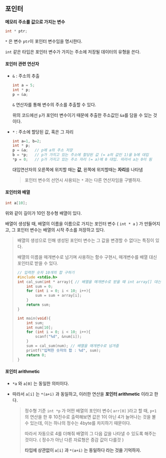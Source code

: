 ## 포인터

**메모리 주소를 값으로 가지는 변수**

````c
int * ptr;
````

 `*` 은 변수 `ptr`이 포인터 변수임을 명시한다.

`int` 같은 타입은 포인터 변수가 가지는 주소에 저장될 데이터의 유형을 쓴다.

#### 포인터 관련 연산자

- `&` : 주소의 추출

  ````c
  int a = 5;
  int * p;
  p = &a;
  ````

  `&` 연산자를 통해 변수의 주소를 추출할 수 있다.

  위의 코드에선 `p`가 포인터 변수이기 때문에 추출한 주소값인 `&a`를 담을 수 있는 것이다.

- `*` : 주소에 할당된 값, 혹은 그 자리

  ````c
  int a=1, b=2;
  int * p;
  p = &a;	// p에 a의 주소 저장
  b = *p;	// p가 가지고 있는 주소에 할당된 값 (= a의 값인 1)을 b에 대입
  *p = 0;	// p가 가지고 있는 주소 자리 (= a)에 0 대입. 따라서 a는 0이 됨
  ````

  대입연산자의 오른쪽에 위치할 때는 **값**, 왼쪽에 위치할때는 **자리**를 나타냄

  > 포인터 변수의 선언시 사용되는 `*` 과는 다른 연산자임을 구별하자.

#### 포인터와 배열

````c
int a[10];
````

위와 같이 길이가 10인 정수형 배열이 있다.

배열이 생성될 때, 배열의 이름을 이름으로 가지는 포인터 변수 ( `int * a` ) 가 만들어지고, 그 포인터 변수는 배열의 시작 주소를 저장하고 있다.

> 배열의 생성으로 인해 생성된 포인터 변수는 그 값을 변경할 수 없다는 특징이 있다.
>
> 배열의 이름을 매개변수로 넘기며 사용하는 함수 구현시, 매개변수를 배열 대신 포인터로 받을 수 있다.
>
> ````c
> // 입력한 숫자 10개의 합 구하기
> #include <stdio.h> 
> int cal_sum(int * array){	// 배열을 매개변수로 받을 때 int array[] 대신 포인터로 받을 수 있음
>     int sum = 0;
>     for (int i = 0; i < 10; i++){
>         sum = sum + array[i];
>     }  
>     return sum;
> }
> 
> int main(void){
>     int sum;
>     int num[10];
>     for (int i = 0; i < 10; i++){
>         scanf("%d", &num[i]);
>     }
>     sum = cal_sum(num); // 배열을 매개변수로 넘겨줌
>     printf("입력한 숫자의 합 : %d", sum);
>     return 0;
> } 
> ````

#### 포인터 arithmetic

- `*a` 와 `a[0]` 는 동일한 의미이다.

- 따라서 `a[i]` 는 `*(a+i)` 과 동일하고, 이러한 연산을 **포인터 arithmetic** 이라고 한다. 

  > 정수형 기준 `int *p` 가 어떤 배열의 포인터 변수( `arr[0]` )라고 할 때, `p+1` 의 연산을 한 후 10진수로 출력해보면 값은 1이 아닌 4가 늘어나는 것을 볼 수 있는데, 이는 하나의 정수는 4byte를 차지하기 때문이다.
  >
  > 따라서 자동으로 4를 더해줘 배열의 그 다음 값을 나타낼 수 있도록 해주는 것이다. ( 정수가 아닌 다른 자료형은 증감 값이 다를것 )
  >
  > **타입에 상관없이 `a[i]` 과 `*(a+i)` 는 동일하다 라는 것을 기억하자.**

